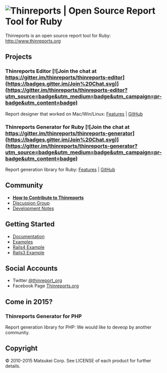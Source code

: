 # ![Thinreports | Open Source Report Tool for Ruby](http://www.thinreports.org/assets/images/thinreports-logo.png)

Thinreports is an open source report tool for Ruby:
http://www.thinreports.org

## Projects

### Thinreports Editor [![Join the chat at https://gitter.im/thinreports/thinreports-editor](https://badges.gitter.im/Join%20Chat.svg)](https://gitter.im/thinreports/thinreports-editor?utm_source=badge&utm_medium=badge&utm_campaign=pr-badge&utm_content=badge)

Report designer that worked on Mac/Win/Linux:
[Features](http://www.thinreports.org/features/edotor/) |
[GitHub](https://github.com/thinreports/thinreports-editor)

### Thinreports Generator for Ruby [![Join the chat at https://gitter.im/thinreports/thinreports-generator](https://badges.gitter.im/Join%20Chat.svg)](https://gitter.im/thinreports/thinreports-generator?utm_source=badge&utm_medium=badge&utm_campaign=pr-badge&utm_content=badge)

Report generation library for Ruby:
[Features](http://www.thinreports.org/features/generator/) |
[GitHub](https://github.com/thinreports/thinreports-generator)

## Community

  * [**How to Contribute to Thinreports**](https://github.com/thinreports/thinreports/wiki/How-to:-Contributing-to-Thinreports)
  * [Discussion Group](https://groups.google.com/forum/#!forum/thinreports)
  * [Development Notes](https://github.com/thinreports/thinreports/wiki#development-notes)

## Getting Started

  * [Documentation](http://www.thinreports.org/documentation/)
  * [Examples](https://github.com/thinreports/thinreports-examples)
  * [Rails4 Example](https://github.com/thinreports/thinreports-rails4-example)
  * [Rails3 Example](https://github.com/thinreports/thinreports-rails3-example)

## Social Accounts

  * Twitter [@thinreport_org](https://twitter.com/thinreports_org)
  * Facebook Page [Thinreports.org](https://www.facebook.com/Thinreports.org)

## Come in 2015?

### Thinreports Generator for PHP

Report generation library for PHP:
We would like to deveop by another community.

## Copyright

&copy; 2010-2015 Matsukei Corp. See LICENSE of each product for further details.
